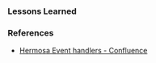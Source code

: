 ### Lessons Learned

### References

* [Hermosa Event handlers - Confluence](https://chownow.atlassian.net/l/cp/NZUxPjVe)
